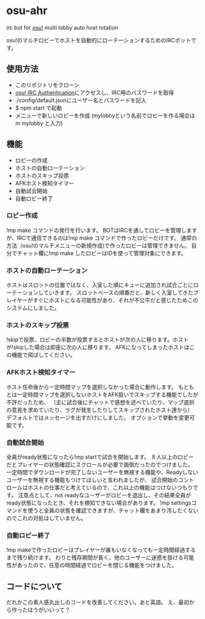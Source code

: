 # osu-ahr
irc bot for [osu!](https://osu.ppy.sh/home) multi lobby auto host rotation

osu!のマルチロビーでホストを自動的にローテーションするためのIRCボットです。

## 使用方法
+ このリポジトリをクローン
+ [osu! IRC Authentication](https://osu.ppy.sh/p/irc)にアクセスし、IRC用のパスワードを取得
+ ./config/default.jsonにユーザー名とパスワードを記入
+ $ npm start で起動
+ メニューで新しいロビーを作成 (mylobbyという名前でロビーを作る場合は m mylobby と入力)

## 機能
- ロビーの作成 
- ホストの自動ローテーション
- ホストのスキップ投票 
- AFKホスト検知タイマー
- 自動試合開始
- 自動ロビー終了

### ロビー作成
!mp make コマンドの発行を行います。
BOTはIRCを通してロビーを管理しますが、IRCで通信できるのは!mp make コマンドで作ったロビーだけです。
通常の方法（osu!のマルチメニューの新規作成)で作ったロビーは管理できません。
自分でチャット欄に!mp make したロビーはIDを使って管理対象にできます。

### ホストの自動ローテーション
ホストはスロットの位置ではなく、入室した順にキューに追加され試合ごとにローテーションしていきます。
スロットベースの順番だと、新しく入室してきたプレイヤーがすぐにホストになる可能性があり、それが不公平だと感じたためこのシステムにしました。

### ホストのスキップ投票
!skipで投票、ロビーの半数が投票するとホストが次の人に移ります。ホストが!skipした場合は即座に次の人に移ります。
AFKになってしまったホストはこの機能で飛ばしてください。

### AFKホスト検知タイマー
ホスト任命後から一定時間マップを選択しなかった場合に動作します。
もともとは一定時間マップを選択しないホストをAFK扱いでスキップする機能でしたが不評だったため、
（主に試合後にチャットで感想を述べていたり、マップ選択の意見を求めていたり、ラグが発生したりしてスキップされたホスト達から）
デフォルトではメッセージを出すだけにしました。
オプションで挙動を変更可能です。

### 自動試合開始
全員がready状態になったら!mp startで試合を開始します。
８人以上のロビーだとプレイヤーの状態確認にスクロールが必要で面倒だったのでつけました。
一定時間でダウンロードが完了しないユーザーを無視する機能や、Readyしないユーザーを無視する機能もつけてほしいと言われましたが、
試合開始のコントロールはホストの仕事だと考えているので、これ以上の機能はつけないつもりです。
注意点として、not readyなユーザーがロビーを退出し、その結果全員がready状態になったとき、それを検知できない場合があります。
!mp settingsコマンドを使うと全員の状態を確認できますが、チャット欄をあまり汚したくないのでこれの対処はしていません。

### 自動ロビー終了
!mp makeで作ったロビーはプレイヤーが誰もいなくなっても一定時間経過するまで残り続けます。
わりと残存期間が長く、他のユーザーに迷惑を掛ける可能性があったので、任意の時間経過でロビーを閉じる機能をつけました。

## コードについて
だれかこの素人感丸出しのコードを改善してください。あと英語。
え、最初から作ったほうがいいって？
